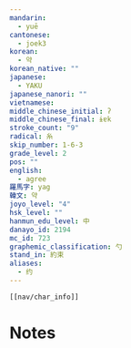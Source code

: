 ```yaml
---
mandarin:
  - yuē
cantonese:
  - joek3
korean:
  - 약
korean_native: ""
japanese:
  - YAKU
japanese_nanori: ""
vietnamese:
middle_chinese_initial: ʔ
middle_chinese_final: ɨɐk
stroke_count: "9"
radical: 糸
skip_number: 1-6-3
grade_level: 2
pos: ""
english:
  - agree
羅馬字: yag
韓文: 약
joyo_level: "4"
hsk_level: ""
hanmun_edu_level: 中
danayo_id: 2194
mc_id: 723
graphemic_classification: 勺
stand_in: 約束
aliases:
  - 约
---
```

```meta-bind-embed
[[nav/char_info]]
```

# Notes

